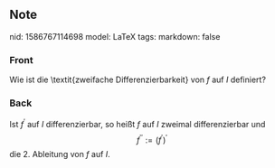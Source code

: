 ## Note
nid: 1586767114698
model: LaTeX
tags: 
markdown: false

### Front
Wie ist die \textit{zweifache Differenzierbarkeit} von $f$ auf $I$ definiert?

### Back
Ist $f^{\prime}$ auf $I$ differenzierbar, so heißt $f$ auf $I$ zweimal differenzierbar und
$$
f^{\prime \prime}:=\left(f^{\prime}\right)^{\prime}
$$
die $2 .$ Ableitung von $f$ auf $I$.
